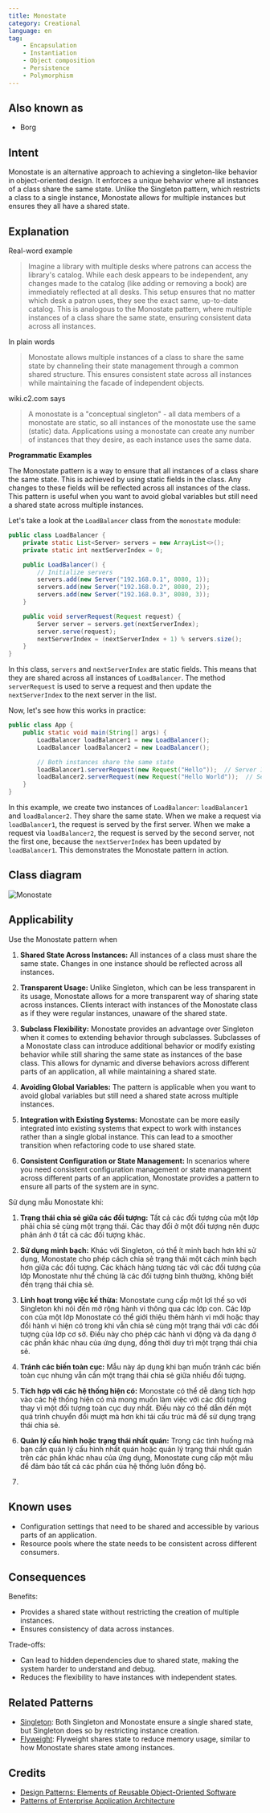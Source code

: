 ```yaml
---
title: Monostate
category: Creational
language: en
tag:
    - Encapsulation
    - Instantiation
    - Object composition
    - Persistence
    - Polymorphism
---
```


## Also known as

* Borg

## Intent

Monostate is an alternative approach to achieving a singleton-like behavior in object-oriented design. It enforces a unique behavior where all instances of a class share the same state. Unlike the Singleton pattern, which restricts a class to a single instance, Monostate allows for multiple instances but ensures they all have a shared state.

## Explanation

Real-word example

> Imagine a library with multiple desks where patrons can access the library's catalog. While each desk appears to be independent, any changes made to the catalog (like adding or removing a book) are immediately reflected at all desks. This setup ensures that no matter which desk a patron uses, they see the exact same, up-to-date catalog. This is analogous to the Monostate pattern, where multiple instances of a class share the same state, ensuring consistent data across all instances.

In plain words

> Monostate allows multiple instances of a class to share the same state by channeling their state management through a common shared structure. This ensures consistent state across all instances while maintaining the facade of independent objects.

wiki.c2.com says

> A monostate is a "conceptual singleton" - all data members of a monostate are static, so all instances of the monostate use the same (static) data. Applications using a monostate can create any number of instances that they desire, as each instance uses the same data.

**Programmatic Examples**

The Monostate pattern is a way to ensure that all instances of a class share the same state. This is achieved by using static fields in the class. Any changes to these fields will be reflected across all instances of the class. This pattern is useful when you want to avoid global variables but still need a shared state across multiple instances.

Let's take a look at the `LoadBalancer` class from the `monostate` module:

```java
public class LoadBalancer {
    private static List<Server> servers = new ArrayList<>();
    private static int nextServerIndex = 0;

    public LoadBalancer() {
        // Initialize servers
        servers.add(new Server("192.168.0.1", 8080, 1));
        servers.add(new Server("192.168.0.2", 8080, 2));
        servers.add(new Server("192.168.0.3", 8080, 3));
    }

    public void serverRequest(Request request) {
        Server server = servers.get(nextServerIndex);
        server.serve(request);
        nextServerIndex = (nextServerIndex + 1) % servers.size();
    }
}
```

In this class, `servers` and `nextServerIndex` are static fields. This means that they are shared across all instances of `LoadBalancer`. The method `serverRequest` is used to serve a request and then update the `nextServerIndex` to the next server in the list.

Now, let's see how this works in practice:

```java
public class App {
    public static void main(String[] args) {
        LoadBalancer loadBalancer1 = new LoadBalancer();
        LoadBalancer loadBalancer2 = new LoadBalancer();

        // Both instances share the same state
        loadBalancer1.serverRequest(new Request("Hello"));  // Server 1 serves the request
        loadBalancer2.serverRequest(new Request("Hello World"));  // Server 2 serves the request
    }
}
```

In this example, we create two instances of `LoadBalancer`: `loadBalancer1` and `loadBalancer2`. They share the same state. When we make a request via `loadBalancer1`, the request is served by the first server. When we make a request via `loadBalancer2`, the request is served by the second server, not the first one, because the `nextServerIndex` has been updated by `loadBalancer1`. This demonstrates the Monostate pattern in action.

## Class diagram

![Monostate](./etc/monostate.png "MonoState")

## Applicability

Use the Monostate pattern when

1. **Shared State Across Instances:** All instances of a class must share the same state. Changes in one instance should be reflected across all instances.

2. **Transparent Usage:** Unlike Singleton, which can be less transparent in its usage, Monostate allows for a more transparent way of sharing state across instances. Clients interact with instances of the Monostate class as if they were regular instances, unaware of the shared state.

3. **Subclass Flexibility:** Monostate provides an advantage over Singleton when it comes to extending behavior through subclasses. Subclasses of a Monostate class can introduce additional behavior or modify existing behavior while still sharing the same state as instances of the base class. This allows for dynamic and diverse behaviors across different parts of an application, all while maintaining a shared state.

4. **Avoiding Global Variables:** The pattern is applicable when you want to avoid global variables but still need a shared state across multiple instances.

5. **Integration with Existing Systems:** Monostate can be more easily integrated into existing systems that expect to work with instances rather than a single global instance. This can lead to a smoother transition when refactoring code to use shared state.

6. **Consistent Configuration or State Management:** In scenarios where you need consistent configuration management or state management across different parts of an application, Monostate provides a pattern to ensure all parts of the system are in sync.


Sử dụng mẫu Monostate khi:

1. **Trạng thái chia sẻ giữa các đối tượng:**
Tất cả các đối tượng của một lớp phải chia sẻ cùng một trạng thái.
Các thay đổi ở một đối tượng nên được phản ánh ở tất cả các đối tượng khác.

2. **Sử dụng minh bạch:** 
Khác với Singleton, có thể ít minh bạch hơn khi sử dụng,
Monostate cho phép cách chia sẻ trạng thái một cách minh bạch hơn giữa các đối tượng.
Các khách hàng tương tác với các đối tượng của lớp Monostate như thể chúng là các đối tượng bình thường, 
không biết đến trạng thái chia sẻ.

3. **Linh hoạt trong việc kế thừa:**
Monostate cung cấp một lợi thế so với Singleton khi nói đến mở rộng hành vi thông qua các lớp con. 
Các lớp con của một lớp Monostate có thể giới thiệu thêm hành vi mới hoặc thay đổi hành vi hiện có 
trong khi vẫn chia sẻ cùng một trạng thái với các đối tượng của lớp cơ sở.
Điều này cho phép các hành vi động và đa dạng ở các phần khác nhau của ứng dụng,
đồng thời duy trì một trạng thái chia sẻ.

4. **Tránh các biến toàn cục:** 
Mẫu này áp dụng khi bạn muốn tránh các biến toàn cục nhưng vẫn cần một trạng thái chia sẻ giữa nhiều đối tượng.

5. **Tích hợp với các hệ thống hiện có:**
Monostate có thể dễ dàng tích hợp vào các hệ thống hiện có mà mong muốn 
làm việc với các đối tượng thay vì một đối tượng toàn cục duy nhất. 
Điều này có thể dẫn đến một quá trình chuyển đổi mượt mà hơn khi tái cấu trúc mã để sử dụng trạng thái chia sẻ.

6. **Quản lý cấu hình hoặc trạng thái nhất quán:** 
Trong các tình huống mà bạn cần quản lý cấu hình nhất quán hoặc quản lý trạng thái nhất quán 
trên các phần khác nhau của ứng dụng, Monostate cung cấp một mẫu để đảm bảo tất cả các phần của hệ thống luôn đồng bộ.
7. 
## Known uses

* Configuration settings that need to be shared and accessible by various parts of an application.
* Resource pools where the state needs to be consistent across different consumers.

## Consequences

Benefits:

* Provides a shared state without restricting the creation of multiple instances.
* Ensures consistency of data across instances.

Trade-offs:

* Can lead to hidden dependencies due to shared state, making the system harder to understand and debug.
* Reduces the flexibility to have instances with independent states.

## Related Patterns

* [Singleton](https://java-design-patterns.com/patterns/singleton/): Both Singleton and Monostate ensure a single shared state, but Singleton does so by restricting instance creation.
* [Flyweight](https://java-design-patterns.com/patterns/flyweight/): Flyweight shares state to reduce memory usage, similar to how Monostate shares state among instances.

## Credits

* [Design Patterns: Elements of Reusable Object-Oriented Software](https://amzn.to/3w0pvKI)
* [Patterns of Enterprise Application Architecture](https://amzn.to/3WfKBPR)
